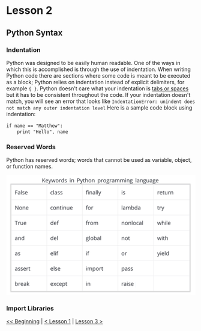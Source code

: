 # Lesson 2

## Python Syntax

### Indentation

Python was designed to be easily human readable. One of the ways in which this 
is accomplished is through the use of indentation. When writing Python code 
there are sections where some code is meant to be executed as a block; Python 
relies on indentation instead of explicit delimiters, for example `{ }`. 
Python doesn't care what your indentation is 
[tabs or spaces](https://www.youtube.com/watch?v=SsoOG6ZeyUI) but it has to be 
consistent throughout the code. If your indentation doesn't match, you will see 
an error that looks like 
`IndentationError: unindent does not match any outer indentation level`
Here is a sample code block using indentation:

```
if name == "Matthew":
    print "Hello", name
```

### Reserved Words

Python has reserved words; words that cannot be used as variable, object, 
or function names.

![python-reserved-words.png](/lesson2/python-reserved-words.png)

### Import Libraries



[<< Beginning](/README.md) | [< Lesson 1](/lesson1/README.md) | 
[Lesson 3 >](/lesson3/README.md)